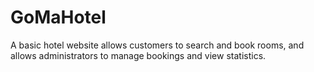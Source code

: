 # GoMaHotel
A basic hotel website allows customers to search and book rooms, and allows administrators to manage bookings and view statistics.
